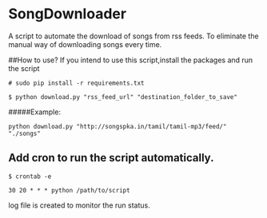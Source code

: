 # SongDownloader

A script to automate the download of songs from rss feeds. To eliminate the manual way of downloading songs every time.

##How to use?
If you intend to use this script,install the packages and run the script

`# sudo pip install -r requirements.txt`

`$ python download.py "rss_feed_url" "destination_folder_to_save"`

#####Example:

`python download.py "http://songspka.in/tamil/tamil-mp3/feed/" "./songs"`

Add cron to run the script automatically.
---
`$ crontab -e`

`30 20 * * * python /path/to/script`

log file is created to monitor the run status.
